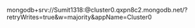 mongodb+srv://Sumit1318:<password>@cluster0.qxpn8c2.mongodb.net/?retryWrites=true&w=majority&appName=Cluster0

